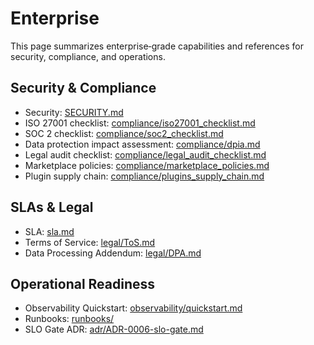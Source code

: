 # Enterprise

This page summarizes enterprise‑grade capabilities and references for security,
compliance, and operations.

## Security & Compliance

- Security: [SECURITY.md](SECURITY.md)
- ISO 27001 checklist: [compliance/iso27001_checklist.md](compliance/iso27001_checklist.md)
- SOC 2 checklist: [compliance/soc2_checklist.md](compliance/soc2_checklist.md)
- Data protection impact assessment: [compliance/dpia.md](compliance/dpia.md)
- Legal audit checklist: [compliance/legal_audit_checklist.md](compliance/legal_audit_checklist.md)
- Marketplace policies: [compliance/marketplace_policies.md](compliance/marketplace_policies.md)
- Plugin supply chain: [compliance/plugins_supply_chain.md](compliance/plugins_supply_chain.md)

## SLAs & Legal

- SLA: [sla.md](sla.md)
- Terms of Service: [legal/ToS.md](legal/ToS.md)
- Data Processing Addendum: [legal/DPA.md](legal/DPA.md)

## Operational Readiness

- Observability Quickstart: [observability/quickstart.md](observability/quickstart.md)
- Runbooks: [runbooks/](runbooks/)
- SLO Gate ADR: [adr/ADR-0006-slo-gate.md](adr/ADR-0006-slo-gate.md)

